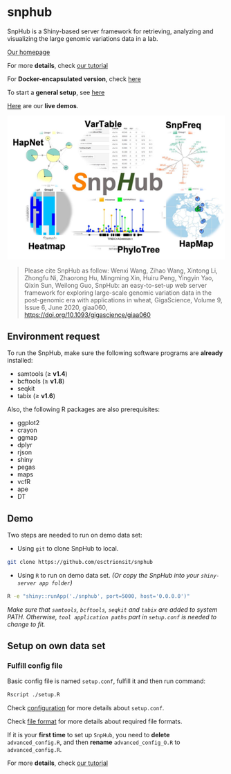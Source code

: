# snphub

SnpHub is a Shiny-based server framework for retrieving, analyzing and visualizing the large genomic variations data in a lab.

[Our homepage](http://guoweilong.github.io/SnpHub/)

For more **details**, check [our tutorial](https://esctrionsit.github.io/snphub_tutorial/)

For **Docker-encapsulated version**, check [here](https://github.com/esctrionsit/snphub4docker)

To start a **general setup**, see [here](https://esctrionsit.github.io/snphub_tutorial/content/Setup/quick_deploy.html)

[Here](http://wheat.cau.edu.cn/Wheat_SnpHub_Portal/) are our **live demos**.

![](SnpHub.jpg)

>Please cite SnpHub as follow:
>Wenxi Wang, Zihao Wang, Xintong Li, Zhongfu Ni, Zhaorong Hu, Mingming Xin, Huiru Peng, Yingyin Yao, Qixin Sun, Weilong Guo, SnpHub: an easy-to-set-up web server framework for exploring large-scale genomic variation data in the post-genomic era with applications in wheat, GigaScience, Volume 9, Issue 6, June 2020, giaa060, https://doi.org/10.1093/gigascience/giaa060

## Environment request

To run the SnpHub, make sure the following software programs are **already** installed:
- samtools (≥ **v1.4**)
- bcftools (≥ **v1.8**)
- seqkit
- tabix (≥ **v1.6**)

Also, the following R packages are also prerequisites:
- ggplot2
- crayon
- ggmap
- dplyr
- rjson
- shiny
- pegas
- maps
- vcfR
- ape
- DT

## Demo

Two steps are needed to run on demo data set:

- Using `git` to clone SnpHub to local.
```sh
git clone https://github.com/esctrionsit/snphub
```

- Using `R` to run on demo data set. *(Or copy the SnpHub into your `shiny-server app folder`)*
```sh
R -e "shiny::runApp('./snphub', port=5000, host='0.0.0.0')"
```

*Make sure that `samtools`, `bcftools`, `seqkit` and `tabix` are added to system PATH. Otherwise, `tool application paths` part in `setup.conf` is needed to change to fit.*

## Setup on own data set

### Fulfill config file

Basic config file is named `setup.conf`, fulfill it and then run command:

``` sh
Rscript ./setup.R
```

Check [configuration](https://esctrionsit.github.io/snphub_tutorial/content/Setup/configuration.html) for more details about `setup.conf`.

Check [file format](https://esctrionsit.github.io/snphub_tutorial/content/Setup/file-formats.html) for more details about required file formats.

If it is your **first time** to set up `SnpHub`, you need to **delete** `advanced_config.R`, and then **rename** `advanced_config_O.R` to `advanced_config.R`.

For more **details**, check [our tutorial](https://esctrionsit.github.io/snphub_tutorial/)